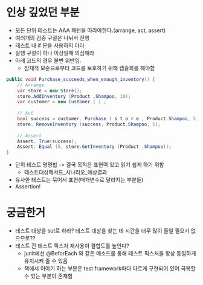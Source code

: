 # 인상 깊었던 부분
 - 모든 단위 테스트는 AAA 패턴을 따라야한다.(arrange, act, assert)
 - 여러개의 검증 구절은 나눠서 진행
 - 테스트 내 if 문을 사용하지 마라
 - 실행 구절이 하나 이상일때 의심해라
 - 아래 코드의 경우 불변 위반임.
   - 잠재적 모순으로부터 코드를 보호하기 위해 캡슐화를 해야함
   
```csharp
public void Purchase_succeeds_when_enough_inventory() {
    // Arrange
    var store = new Store();
    store.AddInventory (Product .Shampoo, 10); 
    var customer = new Customer ( ) ;
    
    // Act
    bool success = customer. Purchase ( s t o r e , Product.Shampoo, 5); 
    store. RemoveInventory (success, Product.Shampoo, 5);
    
    // Assert
    Assert. True(success);
    Assert. Equal (5, store.GetInventory (Product .Shampoo));
}

```
 - 단위 테스트 명명법 -> 결국 목적은 표현력 있고 읽기 쉽게 하기 위함
   - 테스트대상메서드_시나리오_예상결과
 - 유사한 테스트는 묶어서 표현(매개변수로 달라지는 부분들)
 - Assertion!

# 궁금한거
 - 테스트 대상을 sut로 하라? 테스트 대상을 찾는 데 시간을 너무 많이 들일 필요가 없으므로??
 - 테스트 간 테스트 픽스처 재사용이 결합도를 높인다?
   - junit에선 @BeforEach 와 같은 메소드를 통해 테스트 픽스처을 항상 동일하게 유지시켜 줄 수 있음
   - 책에서 이야기 하는 부분은 test framework마다 다르게 구현되어 있어 극복할 수 있는 부분이 존재함
